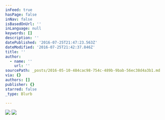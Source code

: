 ```yaml
---
inFeed: true
hasPage: false
inNav: false
isBasedOnUrl: ''
inLanguage: null
keywords: []
description: ''
datePublished: '2016-07-25T21:47:23.563Z'
dateModified: '2016-07-25T21:42:37.846Z'
title: ''
author:
  - name: ''
    url: ''
sourcePath: _posts/2016-05-10-484cac98-754c-489b-9bab-56ec38d4a3b1.md
via: {}
authors: []
publisher: {}
starred: false
_type: Blurb

---
```

![](https://s3-us-west-2.amazonaws.com/the-grid-img/p/178a5dc2f3e147859861ceaf9e1692560a2d6f11.jpg)
![](https://the-grid-user-content.s3-us-west-2.amazonaws.com/bf655efa-0414-4350-97a4-a7b47308767a.jpg)